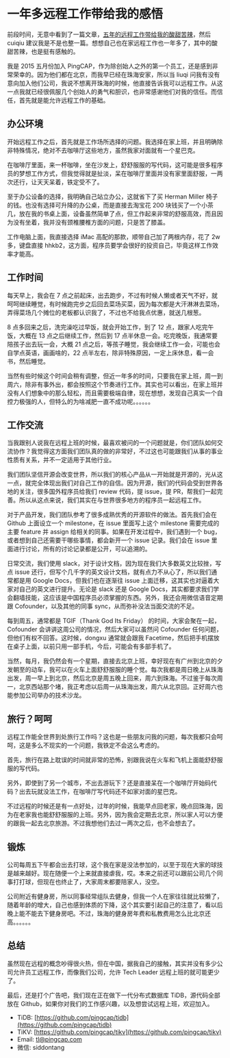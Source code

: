 # 一年多远程工作带给我的感悟

前段时间，无意中看到了一篇文章，[五年的远程工作带给我的酸甜苦辣](https://zhuanlan.zhihu.com/p/20775692?hmsr=toutiao.io&utm_medium=toutiao.io&utm_source=toutiao.io)，然后 cuiqiu 建议我是不是也整一篇。想想自己也在家远程工作也一年多了，其中的酸甜苦辣，也是挺有感触的。

我是 2015 五月份加入 PingCAP，作为除创始人之外的第一个员工，还是感到非常荣幸的。因为他们都在北京，而我早已经在珠海安家，所以当 liuqi 问我有没有意向加入他们公司，我说不想离开珠海的时候，他直接告诉我可以远程工作。从这一点我就已经很佩服几个创始人的勇气和胆识，也非常感谢他们对我的信任。而信任，首先就是能允许远程工作的基础。

## 办公环境

开始远程工作之后，首先就是工作场所选择的问题。我选择在家上班，并且明确除非特殊情况，绝对不去咖啡厅这些地方，虽然我家对面就有一个星巴克。

在咖啡厅里面，来一杯咖啡，坐在沙发上，舒舒服服的写代码，这可能是很多程序员的梦想工作方式，但我觉得就是扯淡，呆在咖啡厅里面并没有家里面舒服，一两次还行，让天天呆着，铁定受不了。

至于办公设备的选择，我明确自己站立办公，这就省下了买 Herman Miller 椅子的钱。也没有选择可升降的办公桌，而是直接去淘宝花 200 块钱买了一个小茶几，放在我的书桌上面，设备虽然简单了点，但工作起来非常的舒服高效，而且因为没有坐着，我并没有颈椎腰椎方面的问题，只是苦了膝盖。

工作电脑上面，我直接选择 iMac 高配的那款，顺带自己加了两根内存，花了 2w 多，键盘直接 hhkb2，这方面，程序员要学会很好的投资自己，毕竟这样工作效率才能高。

## 工作时间

每天早上，我会在 7 点之前起床，出去跑步，不过有时候人懒或者天气不好，就呵呵继续睡觉，有时候跑完步之后回去菜场买菜，因为每次都是大汗淋淋去菜场，弄得菜场几个摊位的老板都认识我了，不过也不给我点优惠，就送几根葱。

8 点多回来之后，洗完澡吃过早饭，就会开始工作，到了 12 点，跟家人吃完午饭，大概在 13 点之后继续工作，然后到 17 点半休息一会。吃完晚饭，我通常要陪孩子出去玩一会，大概 21 点之后，等孩子睡觉，我会继续工作一会，可能也会自学点英语，画画啥的，22 点半左右，除非特殊原因，一定上床休息，看一会书，然后睡觉。

当然有些时候这个时间会稍有调整，但近一年多的时间，只要我在家上班，周一到周六，除非有事外出，都会按照这个节奏进行工作。其实也可以看出，在家上班并没有人们想象中的那么轻松，而且需要极端自律，现在想想，发现自己真实一个自控力极强的人，但特么的为啥减肥一直不成功呢。。。。。。

## 工作交流

当我跟别人说我在远程上班的时候，最喜欢被问的一个问题就是，你们团队如何交流协作？我觉得这方面我们团队真的做的非常好，不过这也可能跟我们从事的事业性质有关系，并不一定适用于其他行业。

我们团队坚信开源会改变世界，所以我们的核心产品从一开始就是开源的，光从这一点，就完全体现出我们对自己工作的自信。因为开源，我们的代码会受到世界各地的关注，很多国外程序员给我们 review 代码，提 issue，提 PR，帮我们一起完善。所以从这点来说，我们其实在与世界很多地方的程序员一起远程工作。

对于产品开发，我们团队参考了很多成熟优秀的开源软件的做法。首先我们会在 Github 上面设立一个 milestone，在 issue 里面写上这个 milestone 需要完成的主要 feature 并 assign 给相关的同事。如果在开发过程中，我们遇到一个 bug，或者想到自己还需要干哪些事情，都会新开一个 issue 记录。我们会在 issue 里面进行讨论，所有的讨论记录都是公开，可以追溯的。

日常交流，我们使用 slack，对于设计文档，因为现在我们大多数英文比较挫，写点 issue 还行，但写个几千字的英文设计文档，就有点力不从心了，所以我们通常都是用 Google Docs，但我们也在逐渐往 issue 上面迁移，这其实也对逼着大家对自己的英文进行提升。无论是 slack 还是 Google Docs，其实都要求我们学会翻墙技能，这应该是中国程序员必须掌握的东西。另外，我还会用微信语音定期跟 Cofounder，以及其他的同事 sync，从而弥补没法当面交流的不足。

每到周五，通常都是 TGIF（Thank God Its Friday） 的时间，大家会聚在一起，Cofounder 会讲讲这周公司的情况，然后大家可以虽然问 Cofounder 任何问题，但他们有权不回答。这时候，dongxu 通常就会跟我 Facetime，然后把手机摆放在桌子上面，以前只用一部手机，今后，可能会有多部手机了。

当然，每月，我仍然会有一个星期，直接去北京上班，幸好现在有广州到北京的夕发朝至的动车，我可以在火车上面舒舒服服的睡个觉。每次我都是周日晚上从珠海出发，周一早上到北京，然后北京是周五晚上回来，周六到珠海。不过鉴于每次周一，北京西站那个堵，我正考虑以后周一从珠海出发，周六从北京回。正好周六也能参加公司举办的技术沙龙。

## 旅行？呵呵

远程工作能全世界到处旅行工作吗？这也是一些朋友问我的问题，每次我都只会呵呵，这是多么不现实的一个问题，我铁定不会这么考虑的。

首先，旅行在路上耽误的时间就非常的恐怖，别跟我说在火车和飞机上面能舒舒服服的写代码。

另外，即使到了另一个城市，不出去游玩下？还是直接呆在一个咖啡厅开始码代码？出去玩就没法工作，在咖啡厅写代码还不如家对面的星巴克。

不过远程的时候还是有一点好处，过年的时候，我能早点回老家，晚点回珠海，因为在老家我也能舒舒服服的上班。另外，因为我会定期去北京，所以家人可以方便的跟我一起去北京旅游。不过我想他们去过一两次之后，也不会想去了。

## 锻炼

公司每周五下午都会出去打球，这个我在家是没法参加的，以至于现在大家的球技是越来越好。现在随便一个上来就直接虐我，哎。本来之前还可以跟前公司几个同事打打球，但现在也终止了，大家周末都要陪家人，没空。

公司附近有健身房，所以同事经常组队去健身，但我一个人在家往往就比较懒了，随着年龄的增大，自己也感到体质的下降，这个其实要引起自己的注意了，看以后晚上能不能去下健身房吧。不过，珠海的健身房年费和私教费用怎么比北京还高。。。。。。

## 总结

虽然现在远程的概念吵得很火热，但在中国，据我自己的接触，其实并没有多少公司允许员工远程工作，而像我们公司，允许 Tech Leader 远程上班的就可能更少了。

最后，还是打个广告吧，我们现在正在做下一代分布式数据库 TiDB，源代码全部放在 Github，如果你对我们的工作感兴趣，以及想尝试远程上班，欢迎加入。

+ TiDB: [https://github.com/pingcap/tidb](https://github.com/pingcap/tidb)
+ TiKV: [https://github.com/pingcap/tikv](https://github.com/pingcap/tikv)
+ Email: tl@pingcap.com
+ 微信: siddontang